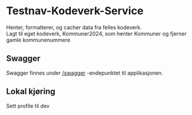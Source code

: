 # Testnav-Kodeverk-Service
Henter, formatterer, og cacher data fra felles kodeverk.</br>
Lagt til eget kodeverk, Kommuner2024, som henter Kommuner og fjerner gamle kommunenummere 

## Swagger
Swagger finnes under [/swagger](https://testnav-kodeverk-service.intern.dev.nav.no/swagger-ui.html) -endepunktet til
applikasjonen.

## Lokal kjøring
Sett profile til dev